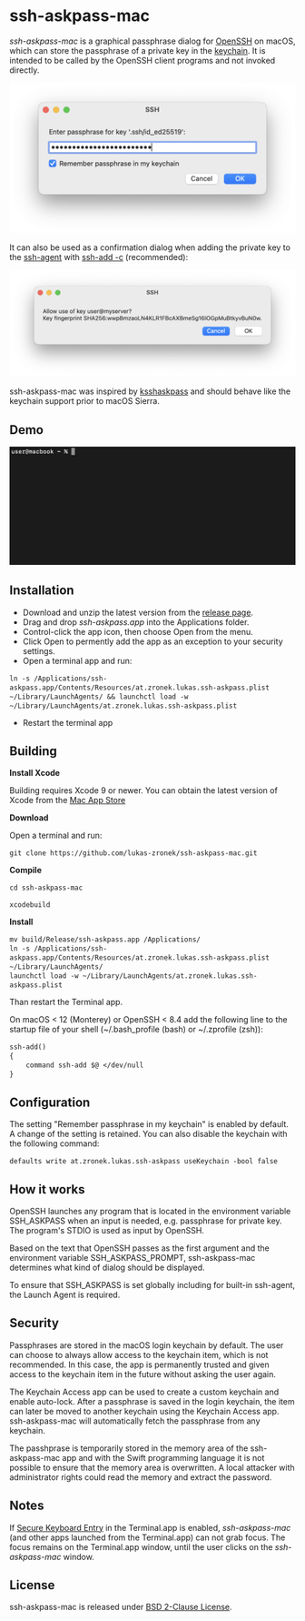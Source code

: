 # ssh-askpass-mac

_ssh-askpass-mac_ is a graphical passphrase dialog for [OpenSSH](https://www.openssh.com) on macOS, which can store the passphrase of a private key in the [keychain](https://support.apple.com/guide/mac-help/use-keychains-to-store-passwords-mchlf375f392/mac). It is intended to be called by the OpenSSH client programs and not invoked directly.

![screenshot](https://github.com/lukas-zronek/screenshots/blob/master/ssh-askpass-mac/passphrase-v3.png  "Screenshot of ssh-askpass-mac")

It can also be used as a confirmation dialog when adding the private key to the [ssh-agent](https://man.openbsd.org/ssh-agent.1) with [ssh-add -c](https://man.openbsd.org/ssh-add.1) (recommended):

![screenshot](https://github.com/lukas-zronek/screenshots/blob/master/ssh-askpass-mac/confirmation-v3.png  "Screenshot of ssh-askpass-mac")

ssh-askpass-mac was inspired by [ksshaskpass](https://github.com/KDE/ksshaskpass) and should behave like the keychain support prior to macOS Sierra.

## Demo

![](https://github.com/lukas-zronek/screenshots/blob/master/ssh-askpass-mac/passphrase-demo-v3.webp  "Demo of ssh-askpass-mac")

## Installation

- Download and unzip the latest version from the [release page](https://github.com/lukas-zronek/ssh-askpass-mac/releases).
- Drag and drop _ssh-askpass.app_ into the Applications folder.
- Control-click the app icon, then choose Open from the menu.
- Click Open to permently add the app as an exception to your security settings.
- Open a terminal app and run:
```
ln -s /Applications/ssh-askpass.app/Contents/Resources/at.zronek.lukas.ssh-askpass.plist ~/Library/LaunchAgents/ && launchctl load -w ~/Library/LaunchAgents/at.zronek.lukas.ssh-askpass.plist
```
- Restart the terminal app

## Building

**Install Xcode**

Building requires Xcode 9 or newer. You can obtain the latest version of Xcode from the [Mac App Store](https://itunes.apple.com/us/app/xcode/id497799835)

**Download**

Open a terminal and run:
```
git clone https://github.com/lukas-zronek/ssh-askpass-mac.git
```

**Compile**
```
cd ssh-askpass-mac
```

```
xcodebuild
```

**Install**

```
mv build/Release/ssh-askpass.app /Applications/
ln -s /Applications/ssh-askpass.app/Contents/Resources/at.zronek.lukas.ssh-askpass.plist ~/Library/LaunchAgents/
launchctl load -w ~/Library/LaunchAgents/at.zronek.lukas.ssh-askpass.plist
```

Than restart the Terminal app.

On macOS < 12 (Monterey) or OpenSSH < 8.4 add the following line to the startup file of your shell (~/.bash_profile (bash) or ~/.zprofile (zsh)):

```
ssh-add()
{
	command ssh-add $@ </dev/null
}
```

## Configuration

The setting "Remember passphrase in my keychain" is enabled by default. A change of the setting is retained.
You can also disable the keychain with the following command:

```
defaults write at.zronek.lukas.ssh-askpass useKeychain -bool false
```

## How it works

OpenSSH launches any program that is located in the environment variable SSH_ASKPASS when an input is needed, e.g. passphrase for private key. The program's STDIO is used as input by OpenSSH.

Based on the text that OpenSSH passes as the first argument and the environment variable SSH_ASKPASS_PROMPT, ssh-askpass-mac determines what kind of dialog should be displayed.

To ensure that SSH_ASKPASS is set globally including for built-in ssh-agent, the Launch Agent is required.

## Security

Passphrases are stored in the macOS login keychain by default. The user can choose to always allow access to the keychain item, which is not recommended. In this case, the app is permanently trusted and given access to the keychain item in the future without asking the user again.

The Keychain Access app can be used to create a custom keychain and enable auto-lock. After a passphrase is saved in the login keychain, the item can later be moved to another keychain using the Keychain Access app. ssh-askpass-mac will automatically fetch the passphrase from any keychain.

The passhprase is temporarily stored in the memory area of the ssh-askpass-mac app and with the Swift programming language it is not possible to ensure that the memory area is overwritten. A local attacker with administrator rights could read the memory and extract the password.

## Notes

If [Secure Keyboard Entry](https://support.apple.com/guide/terminal/use-secure-keyboard-entry-trml109/mac) in the Terminal.app is enabled, _ssh-askpass-mac_ (and other apps launched from the Terminal.app) can not grab focus. The focus remains on the Terminal.app window, until the user clicks on the _ssh-askpass-mac_ window.

## License

ssh-askpass-mac is released under [BSD 2-Clause License](https://github.com/lukas-zronek/ssh-askpass-mac/blob/master/LICENSE).

